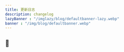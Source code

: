 ```yaml
---
title: 更新日志
description: changelog
lazyBanner : "/imglazy/blog/defaultbanner-lazy.webp"
banner : "/img/blog/defaultbanner.webp"
---
```

## 📑
